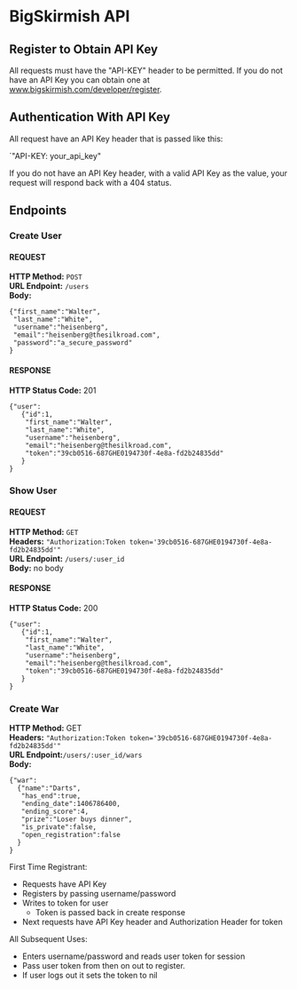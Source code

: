 # BigSkirmish API

## Register to Obtain API Key
All requests must have the "API-KEY" header to be permitted. If you do
not have an API Key you can obtain one at
www.bigskirmish.com/developer/register.

## Authentication With API Key
All request have an API Key header that is passed like this:  

`"API-KEY: your_api_key"  

If you do not have an API Key header, with a valid API Key as the value,
your request will respond back with a 404 status.

## Endpoints  

### Create User

#### REQUEST  
**HTTP Method:** `POST`  
**URL Endpoint:** `/users`  
**Body:**  
```
{"first_name":"Walter",
 "last_name":"White",
 "username":"heisenberg",
 "email":"heisenberg@thesilkroad.com",
 "password":"a_secure_password"
}
```

#### RESPONSE  
**HTTP Status Code:** 201  
```
{"user":
   {"id":1,
    "first_name":"Walter",
    "last_name":"White",
    "username":"heisenberg",
    "email":"heisenberg@thesilkroad.com",
    "token":"39cb0516-687GHE0194730f-4e8a-fd2b24835dd"
   }
}
```

### Show User  

#### REQUEST  
**HTTP Method:** `GET`  
**Headers:** `"Authorization:Token token='39cb0516-687GHE0194730f-4e8a-fd2b24835dd'"`  
**URL Endpoint:** `/users/:user_id`  
**Body:** no body  

#### RESPONSE  
**HTTP Status Code:** 200  
```
{"user":
   {"id":1,
    "first_name":"Walter",
    "last_name":"White",
    "username":"heisenberg",
    "email":"heisenberg@thesilkroad.com",
    "token":"39cb0516-687GHE0194730f-4e8a-fd2b24835dd"
   }
}
```

### Create War
**HTTP Method:** GET  
**Headers:** `"Authorization:Token token='39cb0516-687GHE0194730f-4e8a-fd2b24835dd'"`  
**URL Endpoint:**`/users/:user_id/wars`  
**Body:**
```
{"war":
  {"name":"Darts",
   "has_end":true,
   "ending_date":1406786400,
   "ending_score":4,
   "prize":"Loser buys dinner",
   "is_private":false,
   "open_registration":false
  }
}
```



First Time Registrant:
- Requests have API Key
- Registers by passing username/password
- Writes to token for user
  - Token is passed back in create response
- Next requests have API Key header and Authorization Header for token

All Subsequent Uses:
- Enters username/password and reads user token for session
- Pass user token from then on out to register.
- If user logs out it sets the token to nil
